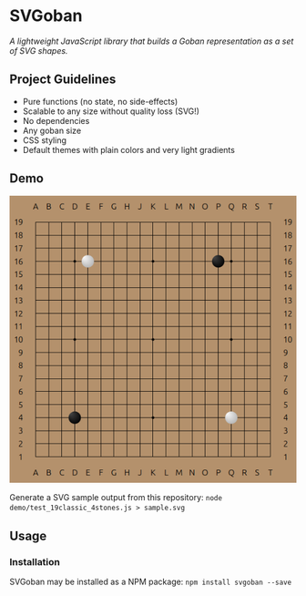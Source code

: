 SVGoban
=======

*A lightweight JavaScript library that builds a Goban representation as a set of SVG shapes.*

## Project Guidelines

* Pure functions (no state, no side-effects)
* Scalable to any size without quality loss (SVG!)
* No dependencies
* Any goban size
* CSS styling
* Default themes with plain colors and very light gradients

## Demo
![SVGoban demo](demo/demo.png)

Generate a SVG sample output from this repository: `node demo/test_19classic_4stones.js > sample.svg`

## Usage

### Installation
SVGoban may be installed as a NPM package: `npm install svgoban --save`

